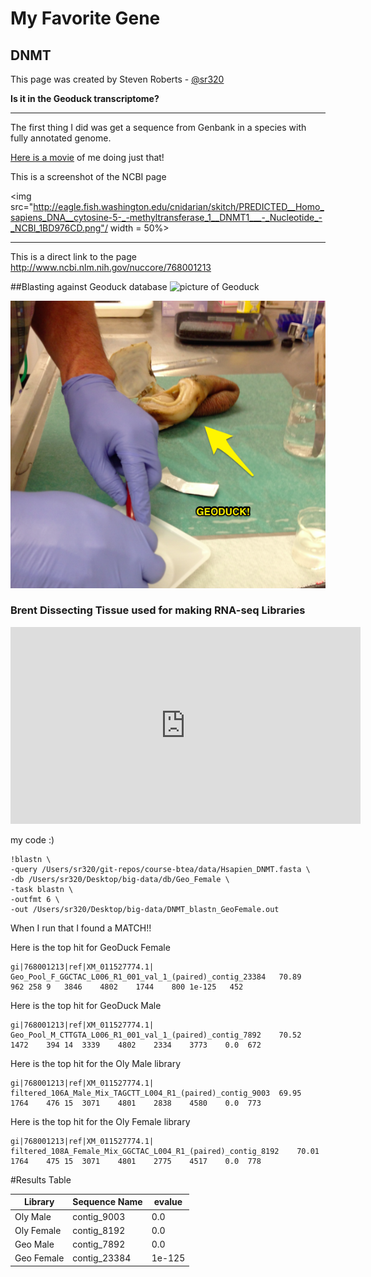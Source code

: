 # My Favorite Gene
## DNMT

This page was created by Steven Roberts - [@sr320](https://github.com/sr320)



**Is it in the Geoduck transcriptome?**

---

The first thing I did was get a sequence from Genbank in a species with fully annotated genome.

[Here is a movie](http://owl.fish.washington.edu/btea/movies/Steven-serarches-for-DNMT.mov) of me doing just that! 

This is a screenshot of the NCBI page

<img src="http://eagle.fish.washington.edu/cnidarian/skitch/PREDICTED__Homo_sapiens_DNA__cytosine-5-_-methyltransferase_1__DNMT1___-_Nucleotide_-_NCBI_1BD976CD.png"/ width = 50%>



---

This is a direct link to the page
<http://www.ncbi.nlm.nih.gov/nuccore/768001213>


##Blasting against Geoduck database
![picture of Geoduck](https://www.evernote.com/l/AAr8G9VTSV1HVpsXRF1D65N1DR2gFiQ1AKMB/image.png)


![picture of Geoduck](../img/pic-geoduck.png)

### Brent Dissecting Tissue used for making RNA-seq Libraries
<iframe width="560" height="315" src="https://www.youtube.com/embed/Acj3ta5UqR0?rel=0" frameborder="0" allowfullscreen></iframe>


my code :)

```
!blastn \
-query /Users/sr320/git-repos/course-btea/data/Hsapien_DNMT.fasta \
-db /Users/sr320/Desktop/big-data/db/Geo_Female \
-task blastn \
-outfmt 6 \
-out /Users/sr320/Desktop/big-data/DNMT_blastn_GeoFemale.out
```

When I run that I found a MATCH!!

Here is the top hit for GeoDuck Female

```
gi|768001213|ref|XM_011527774.1|	Geo_Pool_F_GGCTAC_L006_R1_001_val_1_(paired)_contig_23384	70.89	962	258	9	3846	4802	1744	800	1e-125	 452
```

Here is the top hit for GeoDuck Male

```
gi|768001213|ref|XM_011527774.1|	Geo_Pool_M_CTTGTA_L006_R1_001_val_1_(paired)_contig_7892	70.52	1472	394	14	3339	4802	2334	3773	0.0	 672
```


Here is the top hit for the Oly Male library

```
gi|768001213|ref|XM_011527774.1|	filtered_106A_Male_Mix_TAGCTT_L004_R1_(paired)_contig_9003	69.95	1764	476	15	3071	4801	2838	4580	0.0	 773
```


Here is the top hit for the Oly Female library

```
gi|768001213|ref|XM_011527774.1|	filtered_108A_Female_Mix_GGCTAC_L004_R1_(paired)_contig_8192	70.01	1764	475	15	3071	4801	2775	4517	0.0	 778
```


#Results Table

Library |  Sequence Name | evalue
---------|-------------|---------
Oly Male | contig_9003 | 0.0	
Oly Female | contig_8192 | 0.0
Geo Male | contig_7892 | 0.0
Geo Female | contig_23384 | 1e-125
